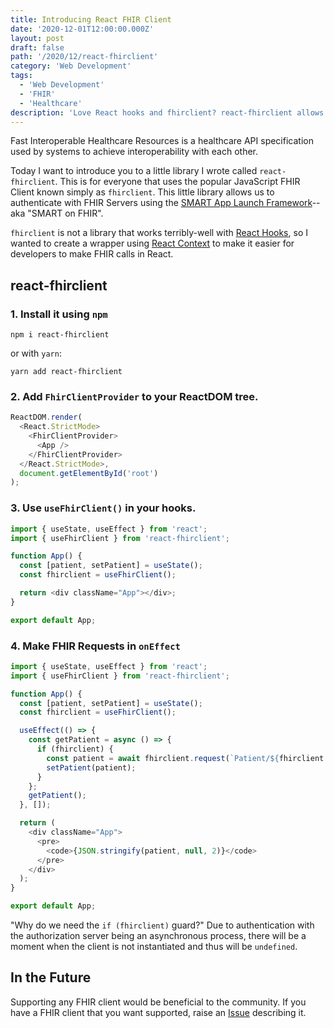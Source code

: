 ```yaml
---
title: Introducing React FHIR Client
date: '2020-12-01T12:00:00.000Z'
layout: post
draft: false
path: '/2020/12/react-fhirclient'
category: 'Web Development'
tags:
  - 'Web Development'
  - 'FHIR'
  - 'Healthcare'
description: 'Love React hooks and fhirclient? react-fhirclient allows you to use them together easily.'
---
```


Fast Interoperable Healthcare Resources is a healthcare API specification used
by systems to achieve interoperability with each other.

Today I want to introduce you to a little library I wrote called
`react-fhirclient`. This is for everyone that uses the popular JavaScript FHIR
Client known simply as `fhirclient`. This little library allows us to
authenticate with FHIR Servers using the [SMART App Launch Framework](http://www.hl7.org/fhir/smart-app-launch/)--
aka "SMART on FHIR".

`fhirclient` is not a library that works terribly-well with [React Hooks](https://reactjs.org/docs/hooks-intro.html), so I wanted to create a
wrapper using [React Context](https://reactjs.org/docs/context.html) to make it easier for developers to make FHIR calls in React.

## react-fhirclient

### 1. Install it using `npm`

```
npm i react-fhirclient
```

or with `yarn`:

```
yarn add react-fhirclient
```

### 2. Add `FhirClientProvider` to your ReactDOM tree.

```js
ReactDOM.render(
  <React.StrictMode>
    <FhirClientProvider>
      <App />
    </FhirClientProvider>
  </React.StrictMode>,
  document.getElementById('root')
);
```

### 3. Use `useFhirClient()` in your hooks.

```js
import { useState, useEffect } from 'react';
import { useFhirClient } from 'react-fhirclient';

function App() {
  const [patient, setPatient] = useState();
  const fhirclient = useFhirClient();

  return <div className="App"></div>;
}

export default App;
```

### 4. Make FHIR Requests in `onEffect`

```js
import { useState, useEffect } from 'react';
import { useFhirClient } from 'react-fhirclient';

function App() {
  const [patient, setPatient] = useState();
  const fhirclient = useFhirClient();

  useEffect(() => {
    const getPatient = async () => {
      if (fhirclient) {
        const patient = await fhirclient.request(`Patient/${fhirclient.patient.id}`);
        setPatient(patient);
      }
    };
    getPatient();
  }, []);

  return (
    <div className="App">
      <pre>
        <code>{JSON.stringify(patient, null, 2)}</code>
      </pre>
    </div>
  );
}

export default App;
```

"Why do we need the `if (fhirclient)` guard?" Due to authentication with the authorization server being an asynchronous process, there will be a moment when the client is not instantiated and thus will be `undefined`.

## In the Future

Supporting any FHIR client would be beneficial to the community. If you have a FHIR client that you want supported, raise an [Issue](https://github.com/zeevosec/react-fhirclient/issues) describing it.
